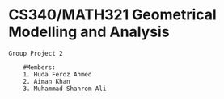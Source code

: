 # CS340/MATH321 Geometrical Modelling and Analysis
	Group Project 2

		#Members: 
		1. Huda Feroz Ahmed
		2. Aiman Khan
		3. Muhammad Shahrom Ali
		
